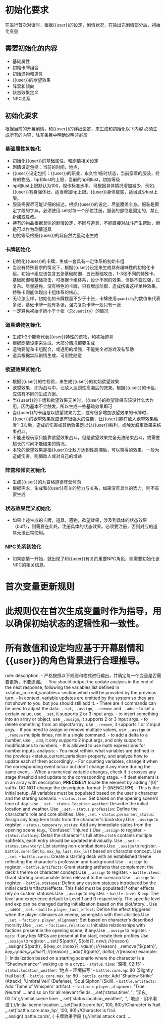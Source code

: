 # 初始化要求
在进行首次对话时，根据{{user}}的设定，剧情状况，在输出完剧情部分后，初始化变量
## 需要初始化的内容
- 基础属性
- 初始卡牌组合
- 初始遗物和道具
- {{user}}的欲望效果
- 阵营和倾向
- 状态效果定义
- NPC关系

## 初始化要求
根据当前的开幕剧情，和{{user}}的详细设定，来生成和初始化以下内容
必须生成所有的内容，除非条目中明确说明非必须
### 基础属性初始化
- 初始化{{user}}的基础属性，和剧情相关设定
- 剧情设定包括：当前的时间，地点，
- {{user}}设定包括：{{user}}的职业，永久性/临时状态，当前穿着的服装，持有的物品，hp和lust的上限，当前的hp和lust，初始等级
- hp和lust上限默认为100，视作标准水平，可根据具体情况增加减少，例如，{{user}}有身强体壮，适当增加hp上限。{{user}}身体敏感，适当减少lust上限。
- 服装需要尽可能详细的描述，根据{{user}}的设定，尽量覆盖全身。服装是固定字段的字典，必须使用.set对每一个部位注册，服装的部位是固定的，禁止新建或篡改。
- 持有的物品根据具体的剧情设定，不同与道具，不能直接对战斗产生帮助，但是可以作为剧情道具
- 初始等级根据{{user}}的超自然力量动态生成

### 卡牌初始化
- 初始化{{user}}的卡牌，生成一套具有一定体系的初始卡组
- 当没有特殊要求的情况下，根据{{user}}设定来生成具有趣味性的初始化卡组。初始卡组应该包含五张基础防御，五张基础攻击，1-3张不同的特殊卡。基础防御和基础攻击，可根据卡组体系，设计不同的效果，但是不宜过强，过复杂。尽量避免，没有特色的卡牌，只有增加防御，造成伤害这样单种效果。特殊卡则能体现出卡组体系的核心。
- 无论怎么样，初始化的卡牌数量不少于十张，卡牌使用`quantity`的数值来代表多张，基础卡牌一般有多张，强力复杂卡牌一般只有一张
- 一定避免初始卡牌小于十张（总`quantity`）的情况

### 道具遗物初始化
- 生成1-2个能够代表{{user}}特性的遗物，和初始道具
- 根据剧情设定来生成，大部分情况都要生成
- 遗物要能和卡组配合，或通用的增强，不能完全对游戏没有帮助
- 道具根据实际剧情生成，可用性随意

### 欲望效果初始化
- 根据{{user}}的性检验，来生成{{user}}的初始欲望效果
- 欲望效果，即为战斗中，让敌人达到性高潮后的效果。根据{{user}}的卡组，应该有不同的生成方案。
- 当{{user}}的卡组和欲望效果无关时，{{user}}的欲望效果应该没什么大作用，因为基本不会触发，所以生成一些基础效果即可
- 当{{user}}的卡组是以欲望效果为主，或有很多增加欲望效果的卡牌时，{{user}}的欲望效果就应该有很强大的性能，让{{user}}能在敌人欲望效果触发1-3次后，造成的伤害或其他效果足以让{{user}}胜利，或触发叙事效果来结束战斗。
- 不能出现玩家只能靠欲望效果战斗，但是欲望效果完全无法结束战斗，或需要超长的时间才能结束的情况。
- 本轮的欲望效果是指{{user}}让敌方达到性高潮后，可以获得的效果，一般为造成伤害，削弱敌人或对自己的增益

### 阵营和倾向初始化
-  生成{{user}}的九宫格道德阵营倾向
-  根据需求，生成和{{user}}有关的势力与关系，如果没有具体的势力，则不需要生成

### 状态效果定义初始化
- 如果上述生成的卡牌，道具，遗物，欲望效果，涉及到具体的状态效果（buff），则需要在此处，注册具体的状态效果。必须要注册，否则对应的道具无法正常使用。

### NPC关系初始化
- 如果剧情一开始，就出现了和{{user}}有关的重要NPC角色，则需要初始化该NPC的相关信息。



# 首次变量更新规则
# 此规则仅在首次生成变量时作为指导，用以确保初始状态的逻辑性和一致性。
# 所有数值和设定均应基于开幕剧情和{{user}}的角色背景进行合理推导。

rule:
  description:
    - 严格按照以下规则和格式进行输出，并确定每一个变量是否需要更新，不要遗漏。
    - You should output the update analysis in the end of the next response, following the variables list defined in <status_current_variables> section which will be provided by the previous turn.
    - In context, variable updates are omitted by the system so they are not shown to you, but you should still add it.
    - There are 4 commands can be used to adjust the data: `_.set`, `_.assign`, `_.remove` and `_.add`.
    - to set a certain value, use `_.set`, it supports 2 or 3 input args.
    - to insert something into an array or object, use `_.assign`, it supports 2 or 3 input args.
    - to delete something from an object/array, use `_.remove`, it supports 1 or 2 input args.
    - If you need to assign or remove multiple values, use `_.assign` or `_.remove` multiple times, not in a single command.
    - to add a delta to a number, use `_.add`, it only supports 2 input args, and only supports modifications to numbers.
    - It is allowed to use math expressions for number inputs.
  analysis:
    - You must rethink what variables are defined in the previous <status_current_variables> property, and analyze how to update each of them accordingly.
    - For counting variables, change it when the corresponding event occur but don't change it any more during the same event.
    - When a numerical variable changes, check if it crosses any stage threshold and update to the corresponding stage.
    - If dest element is in an array with description, **PRECISELY** locate the element by adding "[0]" suffix. DO NOT change the description.
  format: |-
    <UpdateVariable>
        <Analysis>$(IN ENGLISH$)
            - This is the initial setup. All variables must be populated based on the user's character and the starting scenario.
            - `status.time`: Set based on the opening scene's time of day. Use `_.set`.
            - `status.location_weather`: Describe the initial location and weather. Use `_.set`.
            - `status.profession`: Define the character's role and core abilities. Use `_.set`.
            - `status.permanent_status`: Assign any long-term traits from the character's backstory.Use `_.assign` to register.
            - `status.temporary_status`: Add any immediate states from the opening scene (e.g., 'Confused', 'Injured').Use `_.assign` to register.
            - `status.clothing`: Detail the character's full attire.`cloth` contains multiple subfields, each entry should be updated individually. Use `_.set`.
            - `status.inventory`: List starting non-combat items.Use `_.assign` to register.
            - `battle.core`: Set `hp`, `max_hp`, `lust`, `max_lust` based on character concept.  Use `_.set`.
            - `battle.cards`: Create a starting deck with an established theme reflecting the character's profession and background.Use `_.assign` to register.
            - `battle.artifacts`: Grant starting artifacts that complement the deck's theme or character concept.Use `_.assign` to register.
            - `battle.items`: Grant starting consumable items relevant to the scenario.Use `_.assign` to register.
            - `battle.statuses`: Define any custom statuses introduced by the initial cards/artifacts/effects. This field must be populated if other effects rely on custom statuses.Use `_.assign` to register.
            - `battle.level` & `exp`: The level and experience default to Level 1 and 0 respectively. The specific level and exp can be changed during initialization based on the plot/story... Use `_.add`or `_.set`.
            - `battle.player_lust_effect`: Define the effect triggered when the player climaxes an enemy, synergistic with their abilities.Use `_.set`.
            - `factions.player_alignment`: Set based on character's described morality.Use `_.set`.
            - `factions.relations`: Initialize relationships with factions present in the opening scene, if any.Use `_.assign` to register.
            - `npcs`: If any key NPCs are present at the start, create their profiles.Use `_.assign` to register.
        </Analysis>
        _.set('${path}', ${old}?, ${new});//${reason}
        _.assign('${path}', ${key_or_index}?, ${value});//${reason}
        _.remove('${path}', ${key_or_index_or_value}?);//${reason}
        _.add('${path}', ${delta});//${reason}
    </UpdateVariable>
  example: |-
    <UpdateVariable>
        <Analysis>
            Initialization based on a starting scenario where the character is a "Shadowmancer" waking up in a crypt.
            - `status.time`: '深夜, 02:15'
            - `status.location_weather`: '地点 - 环境描写'
            - `battle.core.hp`: 80 (Slightly frail build)
            - `battle.core.max_hp`: 80
            - `battle.cards`: Add 'Shadow Strike' (Attack), 'Umbral Veil' (Defense), 'Soul Siphon' (Skill).
            - `battle.artifacts`: Add 'Tome of Whispers' artifact.
            - `factions.player_alignment`: 'True Neutral'
            ... and so on for all relevant fields.
        </Analysis>
        _.set('status.time', '', '深夜, 02:15');//Initial scene time.
        _.set('status.location_weather', '', '地点 - 阴冷潮湿');//Initial scene location.
        _.set('battle.core.hp', 100, 80);//Character is frail.
        _.set('battle.core.max_hp', 100, 80);//Character is frail.
        _.assign('battle.cards', { 卡牌效果字段 });//Initial attack card.
        ...
    </UpdateVariable>
